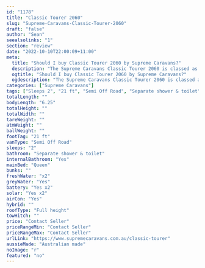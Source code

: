 ```yaml
---
id: "1178"
title: "Classic Tourer 2060"
slug: "Supreme-Caravans-Classic-Tourer-2060"
draft: "false"
author: "Sean"
seealsolinks: "1"
section: "review"
date: "2022-10-10T22:00:09+11:00"
meta:
  title: "Should I buy Classic Tourer 2060 by Supreme Caravans?"
  description: "The Supreme Caravans Classic Tourer 2060 is classed as Semi Off Road, and sleeps 2 people. It is Australian made and comes in at 21 ft. It generally has Separate shower & toilet."
  ogtitle: "Should I buy Classic Tourer 2060 by Supreme Caravans?"
  ogdescription: "The Supreme Caravans Classic Tourer 2060 is classed as Semi Off Road, and sleeps 2 people. It is Australian made and comes in at 21 ft. It generally has Separate shower & toilet."
categories: ["Supreme Caravans"]
tags: ["Sleeps 2", "21 ft", "Semi Off Road", "Separate shower & toilet", "Full height", "Price Unknown"]
totalLength: ""
bodyLength: "6.25"
totalHeight: ""
totalWidth: ""
tareWeight: ""
atmWeight: ""
ballWeight: ""
footTag: "21 ft"
vanType: "Semi Off Road"
sleeps: "2"
bathroom: "Separate shower & toilet"
internalBathroom: "Yes"
mainBed: "Queen"
bunks: ""
freshWater: "x2"
greyWater: "Yes"
battery: "Yes x2"
solar: "Yes x2"
airCon: "Yes"
hybrid: ""
roofType: "Full height"
towHitch: ""
price: "Contact Seller"
priceRangeMin: "Contact Seller"
priceRangeMax: "Contact Seller"
urlLink: "https://www.supremecaravans.com.au/classic-tourer"
aussieMade: "Australian made"
noImage: "r"
featured: "no"
---
```

